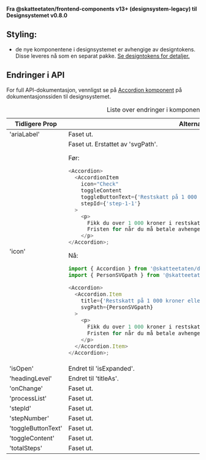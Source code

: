 **Fra @skatteetaten/frontend-components v13+ (designsystem-legacy) til Designsystemet v0.8.0**

## Styling:

- de nye komponentene i designsystemet er avhengige av designtokens. Disse leveres nå som en separat pakke. <a class="brodtekst-link" href="#section-designtokens-deprecated">Se designtokens for detaljer.</a>

## Endringer i API

For full API-dokumentasjon, vennligst se på <a class="brodtekst-link" href="https://www.skatteetaten.no/stilogtone/designsystemet/komponenter/accordion/">Accordion komponent</a> på dokumentasjonssiden til designsystemet.

<div class="migration-tabell">
<table>
<caption>Liste over endringer i komponent-api'et</caption>
<thead><tr><th>Tidligere Prop</th><th>Alternativ</th></tr></thead>
<tbody>
<tr>
<td>'ariaLabel'</td>
<td>
Faset ut.
</td>
</tr>
<tr>
<td>'icon'</td>
<td>
Faset ut. Erstattet av 'svgPath'.

Før:

```javascript static
<Accordion>
  <AccordionItem
    icon="Check"
    toggleContent
    toggleButtonText={'Restskatt på 1 000 kroner eller mer'}
    stepId={'step-1-1'}
  >
    <p>
      Fikk du over 1 000 kroner i restskatt, deles summen opp i 2 fakturaer.
      Fristen for når du må betale avhenger av når du fikk skatteoppgjøret ditt:
    </p>
</Accordion>;
```

Nå:

```js static
import { Accordion } from '@skatteetaten/ds-collections';
import { PersonSVGpath } from '@skatteetaten/ds-icons';

<Accordion>
  <Accordion.Item
    title={'Restskatt på 1 000 kroner eller mer'}
    svgPath={PersonSVGpath}
  >
    <p>
      Fikk du over 1 000 kroner i restskatt, deles summen opp i 2 fakturaer.
      Fristen for når du må betale avhenger av når du fikk skatteoppgjøret ditt:
    </p>
  </Accordion.Item>
</Accordion>;
```

</td>
</tr>
<tr>
<td>'isOpen'</td>
<td>
Endret til 'isExpanded'.
</td>
</tr>
<tr>
<td>'headingLevel'</td>
<td>
Endret til 'titleAs'.
</td>
</tr>
<tr>
<td>'onChange'</td>
<td>
Faset ut. 
</td>
</tr>
<tr>
<td>'processList'</td>
<td>
Faset ut.
</td>
</tr>
<tr>
<td>'stepId'</td>
<td>
Faset ut.
</td>
</tr>
<tr>
<td>'stepNumber'</td>
<td>
Faset ut.
</td>
</tr>
<tr>
<td>'toggleButtonText'</td>
<td>
Faset ut.
</td>
</tr>
<tr>
<td>'toggleContent'</td>
<td>
Faset ut.
</td>
</tr>
<tr>
<td>'totalSteps'</td>
<td>
Faset ut.
</td>
</tr>
</tbody>
</table>
</div>
